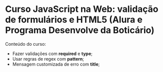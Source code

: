# Curso JavaScript na Web: validação de formulários e HTML5 (Alura e Programa Desenvolve da Boticário)

Conteúdo do curso:

* Fazer validações com **required** e **type**;
* Usar regras de regex com **pattern**;
* Mensagem customizada de erro com **title**;

